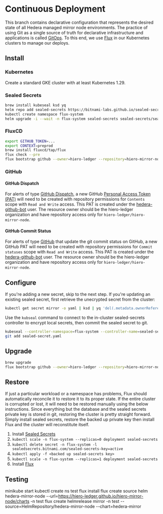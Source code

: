 # Continuous Deployment

This branch contains declarative configuration that represents the desired state of all Hedera managed mirror node environments.
The practice of using Git as a single source of truth for declarative infrastructure and applications is called [GitOps](https://www.gitops.tech).
To this end, we use [Flux](https://fluxcd.io) in our Kubernetes clusters to manage our deploys.

## Install

### Kubernetes

Create a standard GKE cluster with at least Kubernetes 1.29.

### Sealed Secrets

```bash
brew install kubeseal ksd yq
helm repo add sealed-secrets https://bitnami-labs.github.io/sealed-secrets
kubectl create namespace flux-system
helm upgrade -i --wait -n flux-system sealed-secrets sealed-secrets/sealed-secrets --set keyrenewperiod=0s
```

### FluxCD

```bash
export GITHUB_TOKEN=...
export CONTEXT=preprod
brew install fluxcd/tap/flux
flux check --pre
flux bootstrap github --owner=hiero-ledger --repository=hiero-mirror-node --branch=deploy --team=hiero-mirror-node-committers --context="${CONTEXT}" --path="clusters/${CONTEXT}" --private=false --interval=1m
```

### GitHub

#### GitHub Dispatch

For alerts of type [GitHub Dispatch](https://fluxcd.io/flux/components/notification/providers/#github-dispatch), a new GitHub
[Personal Access Token (PAT)](https://github.com/settings/personal-access-tokens/new) will need to be created with repository
permissions for `Contents` scope with `Read and Write` access. This PAT is created under the
[hedera-github-bot](https://github.com/hedera-github-bot) user. The resource owner should be the hiero-ledger organization and
have repository access only for `hiero-ledger/hiero-mirror-node`.

#### GitHub Commit Status

For alerts of type [GitHub](https://fluxcd.io/flux/components/notification/providers/#git-commit-status-updates) that
update the git commit status on GitHub, a new GitHub PAT will need to be created with repository permissions for
`Commit statuses` scope with `Read and Write` access. This PAT is created under the
[hedera-github-bot](https://github.com/hedera-github-bot) user. The resource owner should be the hiero-ledger 
organization and have repository access only for `hiero-ledger/hiero-mirror-node`.

## Configure

If you're adding a new secret, skip to the next step. If you're updating an existing sealed secret, first retrieve the unecrypted secret from the cluster:

```bash
kubectl get secret mirror -o yaml | ksd | yq 'del(.metadata.ownerReferences, .metadata.resourceVersion, .metadata.uid, .metadata.creationTimestamp)' > secret.yaml
```

Use the `kubseal` command to connect to the in-cluster sealed-secrets controller to encrypt local secrets, then commit the sealed secret to git.

```bash
kubeseal --controller-namespace=flux-system --controller-name=sealed-secrets -o yaml <secret.yaml >sealed-secret.yaml
git add sealed-secret.yaml
```

## Upgrade

```bash
brew upgrade
flux bootstrap github --owner=hiero-ledger --repository=hiero-mirror-node --branch=deploy --team=hiero-mirror-node-committers --context="${CONTEXT}" --path="clusters/${CONTEXT}" --private=false --interval=1m
```

## Restore

If just a particular workload or a namespace has problems, Flux should automatically reconcile it to restore it to its proper state.
If the entire cluster is corrupted or lost, it will need to be restored manually using the below instructions.
Since everything but the database and the sealed secrets private key is stored in git, restoring the cluster is pretty straight forward.
Simply install sealed secrets, restore the backed up private key then install Flux and the cluster will reconstitute itself.

1. Install [Sealed Secrets](#sealed-secrets)
2. `kubectl scale -n flux-system --replicas=0 deployment sealed-secrets`
3. `kubectl delete secret -n flux-system -l sealedsecrets.bitnami.com/sealed-secrets-key=active`
4. `kubectl apply -f <backed up sealed-secrets key>`
5. `kubectl scale -n flux-system --replicas=1 deployment sealed-secrets`
6. Install [Flux](#flux-v2)

## Testing

minikube start
kubectl create ns test
flux install
flux create source helm hedera-mirror-node --url=https://hiero-ledger.github.io/hiero-mirror-node/charts -n test
flux create helmrelease mirror -n test --source=HelmRepository/hedera-mirror-node --chart=hedera-mirror

